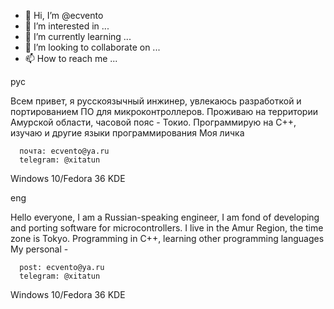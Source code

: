 - 👋 Hi, I’m @ecvento
- 👀 I’m interested in ...
- 🌱 I’m currently learning ...
- 💞️ I’m looking to collaborate on ...
- 📫 How to reach me ...

<!---
ecvento/ecvento is a ✨ special ✨ repository because its `README.md` (this file) appears on your GitHub profile.
You can click the Preview link to take a look at your changes.
--->

рус

Всем привет, я русскоязычный инжинер, увлекаюсь разработкой и портированием ПО для микроконтроллеров.
Проживаю на территории Амурской области, часовой пояс - Токио.
Программирую на С++, изучаю и другие языки программирования
Моя личка 

      почта: ecvento@ya.ru
      telegram: @xitatun
      
Windows 10/Fedora 36 KDE

eng

Hello everyone, I am a Russian-speaking engineer, I am fond of developing and porting software for microcontrollers.
I live in the Amur Region, the time zone is Tokyo.
Programming in C++, learning other programming languages
My personal -

      post: ecvento@ya.ru
      telegram: @xitatun
      
Windows 10/Fedora 36 KDE
